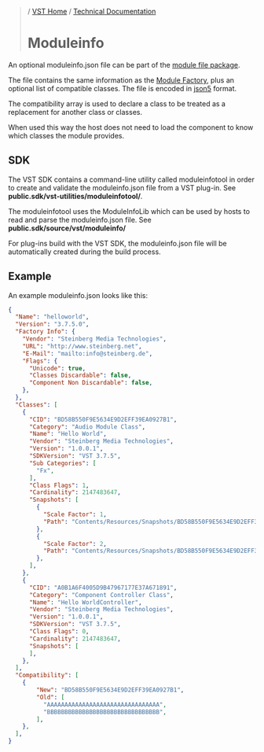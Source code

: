 >/ [VST Home](../../) / [Technical Documentation](../Index.md)
>
># Moduleinfo

An optional moduleinfo.json file can be part of the [module file package](../Locations+Format/Plugin+Format.md).

The file contains the same information as the [Module Factory](Index.md#module-factory), plus an optional list of compatible classes.
The file is encoded in [json5](http://json5.org) format.

The compatibility array is used to declare a class to be treated as a replacement for another class or classes.

When used this way the host does not need to load the component to know which classes the module provides.

## SDK

The VST SDK contains a command-line utility called moduleinfotool in order to create and validate the moduleinfo.json file from a VST plug-in.
See **public.sdk/vst-utilities/moduleinfotool/**.

The moduleinfotool uses the ModuleInfoLib which can be used by hosts to read and parse the moduleinfo.json file.
See **public.sdk/source/vst/moduleinfo/**
 
For plug-ins build with the VST SDK, the moduleinfo.json file will be automatically created during the build process.

## Example

An example moduleinfo.json looks like this:

```json
{
  "Name": "helloworld",
  "Version": "3.7.5.0",
  "Factory Info": {
    "Vendor": "Steinberg Media Technologies",
    "URL": "http://www.steinberg.net",
    "E-Mail": "mailto:info@steinberg.de",
    "Flags": {
      "Unicode": true,
      "Classes Discardable": false,
      "Component Non Discardable": false,
    },
  },
  "Classes": [
    {
      "CID": "BD58B550F9E5634E9D2EFF39EA0927B1",
      "Category": "Audio Module Class",
      "Name": "Hello World",
      "Vendor": "Steinberg Media Technologies",
      "Version": "1.0.0.1",
      "SDKVersion": "VST 3.7.5",
      "Sub Categories": [
        "Fx",
      ],
      "Class Flags": 1,
      "Cardinality": 2147483647,
      "Snapshots": [
        {
          "Scale Factor": 1,
          "Path": "Contents/Resources/Snapshots/BD58B550F9E5634E9D2EFF39EA0927B1_snapshot.png",
        },
        {
          "Scale Factor": 2,
          "Path": "Contents/Resources/Snapshots/BD58B550F9E5634E9D2EFF39EA0927B1_snapshot_2.0x.png",
        },
      ],
    },
    {
      "CID": "A0B1A6F4005D9B47967177E37A671891",
      "Category": "Component Controller Class",
      "Name": "Hello WorldController",
      "Vendor": "Steinberg Media Technologies",
      "Version": "1.0.0.1",
      "SDKVersion": "VST 3.7.5",
      "Class Flags": 0,
      "Cardinality": 2147483647,
      "Snapshots": [
      ],
    },
  ],
  "Compatibility": [
    {
		"New": "BD58B550F9E5634E9D2EFF39EA0927B1",
		"Old": [
		  "AAAAAAAAAAAAAAAAAAAAAAAAAAAAAAAA",
		  "BBBBBBBBBBBBBBBBBBBBBBBBBBBBBBBB",
		],
	},
  ],
}
```
